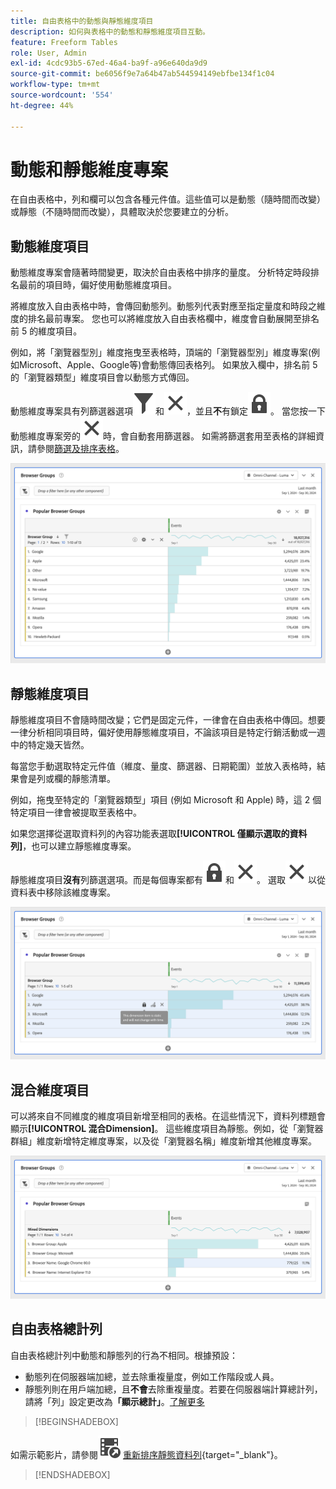 ```yaml
---
title: 自由表格中的動態與靜態維度項目
description: 如何與表格中的動態和靜態維度項目互動。
feature: Freeform Tables
role: User, Admin
exl-id: 4cdc93b5-67ed-46a4-ba9f-a96e640da9d9
source-git-commit: be6056f9e7a64b47ab544594149ebfbe134f1c04
workflow-type: tm+mt
source-wordcount: '554'
ht-degree: 44%

---
```


# 動態和靜態維度專案

在自由表格中，列和欄可以包含各種元件值。這些值可以是動態（隨時間而改變）或靜態（不隨時間而改變），具體取決於您要建立的分析。

## 動態維度項目

動態維度專案會隨著時間變更，取決於自由表格中排序的量度。 分析特定時段排名最前的項目時，偏好使用動態維度項目。

將維度放入自由表格中時，會傳回動態列。動態列代表對應至指定量度和時段之維度的排名最前專案。 您也可以將維度放入自由表格欄中，維度會自動展開至排名前 5 的維度項目。

例如，將「瀏覽器型別」維度拖曳至表格時，頂端的「瀏覽器型別」維度專案(例如Microsoft、Apple、Google等)會動態傳回表格列。 如果放入欄中，排名前 5 的「瀏覽器類型」維度項目會以動態方式傳回。

動態維度專案具有列篩選器選項![篩選器](/help/assets/icons/Filter.svg)和![關閉](/help/assets/icons/Close.svg)，並且&#x200B;**不**&#x200B;有鎖定![LockClosed](/help/assets/icons/LockClosed.svg)。 <!--do they have the lock icon? -->當您按一下動態維度專案旁的![關閉](/help/assets/icons/Close.svg)時，會自動套用篩選器。 如需將篩選套用至表格的詳細資訊，請參閱[篩選及排序表格](/help/analyze/analysis-workspace/visualizations/freeform-table/filter-and-sort.md)。


![反白顯示篩選圖示的自由表格。](assets/dynamic-items.png)

## 靜態維度項目

靜態維度項目不會隨時間改變；它們是固定元件，一律會在自由表格中傳回。想要一律分析相同項目時，偏好使用靜態維度項目，不論該項目是特定行銷活動或一週中的特定幾天皆然。

每當您手動選取特定元件值（維度、量度、篩選器、日期範圍）並放入表格時，結果會是列或欄的靜態清單。

例如，拖曳至特定的「瀏覽器類型」項目 (例如 Microsoft 和 Apple) 時，這 2 個特定項目一律會被提取至表格中。

如果您選擇從選取資料列的內容功能表選取&#x200B;**[!UICONTROL 僅顯示選取的資料列]**，也可以建立靜態維度專案。

靜態維度項目&#x200B;**沒有**&#x200B;列篩選選項。而是每個專案都有![LockClosed](/help/assets/icons/LockClosed.svg)和![Close](/help/assets/icons/Close.svg)。 選取![關閉](/help/assets/icons/Close.svg)以從資料表中移除該維度專案。

![顯示瀏覽器型別和Microsoft列（含鎖定圖示）的自由格式表格注意：此維度專案是靜態的，不會隨時間變更。](assets/static-items.png)

## 混合維度項目

可以將來自不同維度的維度項目新增至相同的表格。在這些情況下，資料列標題會顯示&#x200B;**[!UICONTROL 混合Dimension]**。 這些維度項目為靜態。例如，從「瀏覽器群組」維度新增特定維度專案，以及從「瀏覽器名稱」維度新增其他維度專案。

![反白顯示混合Dimension資料行的自由表格。](assets/mixed-dimensions.png)

## 自由表格總計列

自由表格總計列中動態和靜態列的行為不相同。根據預設：

* 動態列在伺服器端加總，並去除重複量度，例如工作階段或人員。
* 靜態列則在用戶端加總，且&#x200B;**不會**&#x200B;去除重複量度。若要在伺服器端計算總計列，請將「列」設定更改為&#x200B;**「顯示總計」**。[了解更多](/help/analyze/analysis-workspace/visualizations/freeform-table/workspace-totals.md)


>[!BEGINSHADEBOX]

如需示範影片，請參閱![VideoCheckedOut](/help/assets/icons/VideoCheckedOut.svg) [重新排序靜態資料列](https://video.tv.adobe.com/v/31319?quality=12&learn=on){target="_blank"}。

>[!ENDSHADEBOX]



